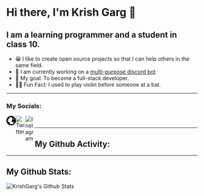 # Hi there, I'm Krish Garg  👋

## I am a learning programmer and a student in class 10.
- 😁 I like to create open source projects so that I can help others in the same field.
- 🤖 I am currently working on a [multi-purpose discord bot](https://github.com/KrishGarg/Discord-Bot)
- 🥅 My goal: To become a full-stack developer.
- 👨‍🏭 Fun Fact: I used to play violin before someone at a bat.
---
### My Socials:
[<img align="left" alt="Website" width="25px" src="https://raw.githubusercontent.com/iconic/open-iconic/master/svg/globe.svg" />][website]
[<img align="left" alt="Twitter" width="25px" src="https://cdn.jsdelivr.net/npm/simple-icons@v3/icons/twitter.svg" />][twitter]
[<img align="left" alt="Instagram" width="25px" src="https://cdn.jsdelivr.net/npm/simple-icons@v3/icons/instagram.svg" />][instagram]
<br />

---

## My Github Activity:
<!--START_SECTION:activity-->

<!--END_SECTION:activity-->

---
## My Github Stats:
<img align="left" alt="KrishGarg's Github Stats" src="https://github-readme-stats-plum-chi.vercel.app/api?username=KrishGarg&show_icons=true&hide_border=true&theme=tokyonight" />

[website]: https://krishgarg.ga/
[twitter]: https://twitter.com/KrishGa95586696
[instagram]: https://www.instagram.com/krishgarg6306/
